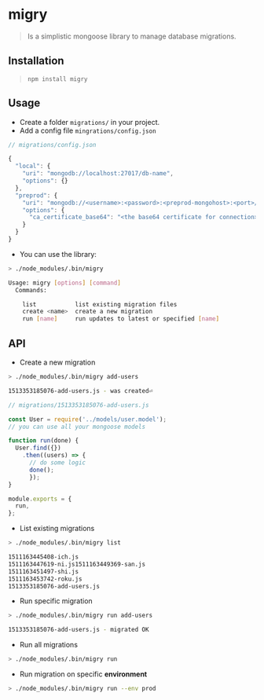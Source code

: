# migry

> Is a simplistic mongoose library to manage database migrations.

## Installation

> `npm install migry`

## Usage

- Create a folder `migrations/` in your project.
- Add a config file `mingrations/config.json`

```javascript
// migrations/config.json

{
  "local": {
    "uri": "mongodb://localhost:27017/db-name",
    "options": {}
  },
  "preprod": {
    "uri": "mongodb://<username>:<password>:<preprod-mongohost>:<port>/db-name",
    "options": {
      "ca_certificate_base64": "<the base64 certificate for connection>"
    }
  }
}
```

- You can use the library:

```bash
> ./node_modules/.bin/migry

Usage: migry [options] [command]
  Commands:

    list           list existing migration files
    create <name>  create a new migration
    run [name]     run updates to latest or specified [name]
```

## API

- Create a new migration

```bash
> ./node_modules/.bin/migry add-users

1513353185076-add-users.js - was created⏎
```

```javascript
// migrations/1513353185076-add-users.js

const User = require('../models/user.model');
// you can use all your mongoose models

function run(done) {
  User.find({})
    .then((users) => {
      // do some logic
      done();
      });
}

module.exports = {
  run,
};
```

- List existing migrations

```bash
> ./node_modules/.bin/migry list

1511163445408-ich.js
1511163447619-ni.js1511163449369-san.js
1511163451497-shi.js
1511163453742-roku.js
1513353185076-add-users.js
```

- Run specific migration

```bash
> ./node_modules/.bin/migry run add-users

1513353185076-add-users.js - migrated OK
```

- Run all migrations

```bash
> ./node_modules/.bin/migry run
```

- Run migration on specific **environment**

```bash
> ./node_modules/.bin/migry run --env prod
```